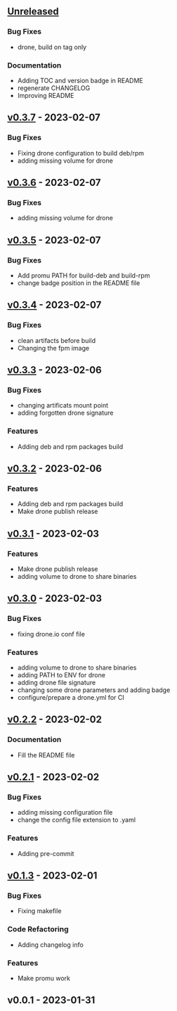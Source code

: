 <a name="unreleased"></a>
## [Unreleased]

### Bug Fixes
- drone, build on tag only

### Documentation
- Adding TOC and version badge in README
- regenerate CHANGELOG
- Improving README


<a name="v0.3.7"></a>
## [v0.3.7] - 2023-02-07
### Bug Fixes
- Fixing drone configuration to build deb/rpm
- adding missing volume for drone


<a name="v0.3.6"></a>
## [v0.3.6] - 2023-02-07
### Bug Fixes
- adding missing volume for drone


<a name="v0.3.5"></a>
## [v0.3.5] - 2023-02-07
### Bug Fixes
- Add promu PATH for build-deb and build-rpm
- change badge position in the README file


<a name="v0.3.4"></a>
## [v0.3.4] - 2023-02-07
### Bug Fixes
- clean artifacts before build
- Changing the fpm image


<a name="v0.3.3"></a>
## [v0.3.3] - 2023-02-06
### Bug Fixes
- changing artificats mount point
- adding forgotten drone signature

### Features
- Adding deb and rpm packages build


<a name="v0.3.2"></a>
## [v0.3.2] - 2023-02-06
### Features
- Adding deb and rpm packages build
- Make drone publish release


<a name="v0.3.1"></a>
## [v0.3.1] - 2023-02-03
### Features
- Make drone publish release
- adding volume to drone to share binaries


<a name="v0.3.0"></a>
## [v0.3.0] - 2023-02-03
### Bug Fixes
- fixing drone.io conf file

### Features
- adding volume to drone to share binaries
- adding PATH to ENV for drone
- adding drone file signature
- changing some drone parameters and adding badge
- configure/prepare a drone.yml for CI


<a name="v0.2.2"></a>
## [v0.2.2] - 2023-02-02
### Documentation
- Fill the README file


<a name="v0.2.1"></a>
## [v0.2.1] - 2023-02-02
### Bug Fixes
- adding missing configuration file
- change the config file extension to .yaml

### Features
- Adding pre-commit


<a name="v0.1.3"></a>
## [v0.1.3] - 2023-02-01
### Bug Fixes
- Fixing makefile

### Code Refactoring
- Adding changelog info

### Features
- Make promu work


<a name="v0.0.1"></a>
## v0.0.1 - 2023-01-31

[Unreleased]: https://github.com/Whyrl35/prometheus-saltstack-exporter/compare/v0.3.7...HEAD
[v0.3.7]: https://github.com/Whyrl35/prometheus-saltstack-exporter/compare/v0.3.6...v0.3.7
[v0.3.6]: https://github.com/Whyrl35/prometheus-saltstack-exporter/compare/v0.3.5...v0.3.6
[v0.3.5]: https://github.com/Whyrl35/prometheus-saltstack-exporter/compare/v0.3.4...v0.3.5
[v0.3.4]: https://github.com/Whyrl35/prometheus-saltstack-exporter/compare/v0.3.3...v0.3.4
[v0.3.3]: https://github.com/Whyrl35/prometheus-saltstack-exporter/compare/v0.3.2...v0.3.3
[v0.3.2]: https://github.com/Whyrl35/prometheus-saltstack-exporter/compare/v0.3.1...v0.3.2
[v0.3.1]: https://github.com/Whyrl35/prometheus-saltstack-exporter/compare/v0.3.0...v0.3.1
[v0.3.0]: https://github.com/Whyrl35/prometheus-saltstack-exporter/compare/v0.2.2...v0.3.0
[v0.2.2]: https://github.com/Whyrl35/prometheus-saltstack-exporter/compare/v0.2.1...v0.2.2
[v0.2.1]: https://github.com/Whyrl35/prometheus-saltstack-exporter/compare/v0.1.3...v0.2.1
[v0.1.3]: https://github.com/Whyrl35/prometheus-saltstack-exporter/compare/v0.0.1...v0.1.3
